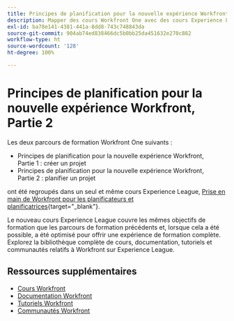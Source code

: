 ```yaml
---
title: Principes de planification pour la nouvelle expérience Workfront, Partie 2
description: Mapper des cours Workfront One avec des cours Experience League
exl-id: ba78e141-4381-441a-8dd8-743c748843da
source-git-commit: 904ab74ed838466dc5b0bb25da451632e270c882
workflow-type: ht
source-wordcount: '128'
ht-degree: 100%

---
```


# Principes de planification pour la nouvelle expérience Workfront, Partie 2

Les deux parcours de formation Workfront One suivants :

* Principes de planification pour la nouvelle expérience Workfront, Partie 1 : créer un projet
* Principes de planification pour la nouvelle expérience Workfront, Partie 2 : planifier un projet

ont été regroupés dans un seul et même cours Experience League, [Prise en main de Workfront pour les planificateurs et planificatrices](https://experienceleague.adobe.com/?recommended=Workfront-U-1-2022.1.planners){target="_blank"}.

Le nouveau cours Experience League couvre les mêmes objectifs de formation que les parcours de formation précédents et, lorsque cela a été possible, a été optimisé pour offrir une expérience de formation complète.  Explorez la bibliothèque complète de cours, documentation, tutoriels et communautés relatifs à Workfront sur Experience League.

## Ressources supplémentaires

* [Cours Workfront](https://experienceleague.adobe.com/?lang=fr&amp;Solution=Workfront#courses)
* [Documentation Workfront](https://experienceleague.adobe.com/docs/workfront.html?lang=fr)
* [Tutoriels Workfront](https://experienceleague.adobe.com/docs/workfront-learn/tutorials-workfront/home.html?lang=fr)
* [Communautés Workfront](https://experienceleaguecommunities.adobe.com/t5/workfront/ct-p/workfront)
